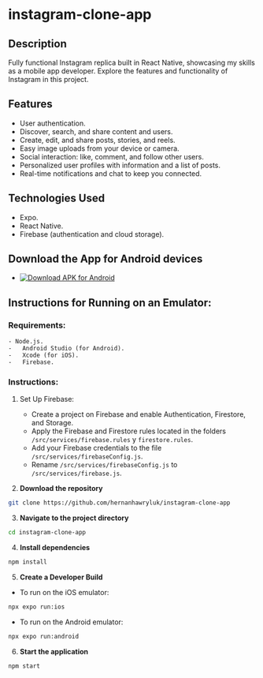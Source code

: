 # instagram-clone-app




## Description

Fully functional Instagram replica built in React Native, showcasing my skills as a mobile app developer. Explore the features and functionality of Instagram in this project.

## Features

- User authentication.
- Discover, search, and share content and users.
- Create, edit, and share posts, stories, and reels.
- Easy image uploads from your device or camera.
- Social interaction: like, comment, and follow other users.
- Personalized user profiles with information and a list of posts.
- Real-time notifications and chat to keep you connected.

## Technologies Used

- Expo.
- React Native.
- Firebase (authentication and cloud storage).

## Download the App for Android devices

- [![Download APK for Android](https://img.shields.io/badge/Google%20Drive-instagram--clone--app.apk-blue?logo=googledrive)](https://drive.google.com/file/d/15ahphglkz-yoSmbGTq201YoZ-xWay-pn/view?usp=drive_link)



## Instructions for Running on an Emulator:

### Requirements:

    - Node.js.
    -	Android Studio (for Android).
    -	Xcode (for iOS).
    -	Firebase.

### Instructions:

1. Set Up Firebase:

   - Create a project on Firebase and enable Authentication, Firestore, and Storage.
   - Apply the Firebase and Firestore rules located in the folders `/src/services/firebase.rules` y `firestore.rules`.
   - Add your Firebase credentials to the file `/src/services/firebaseConfig.js`.
   - Rename `/src/services/firebaseConfig.js` to `/src/services/firebase.js`.

2. **Download the repository**

```bash
git clone https://github.com/hernanhawryluk/instagram-clone-app
```

3. **Navigate to the project directory**

```bash
cd instagram-clone-app
```

4. **Install dependencies**

```bash
npm install
```

5. **Create a Developer Build**

- To run on the iOS emulator:

```bash
npx expo run:ios
```

- To run on the Android emulator:

```bash
npx expo run:android
```

6. **Start the application**

```bash
npm start
```

